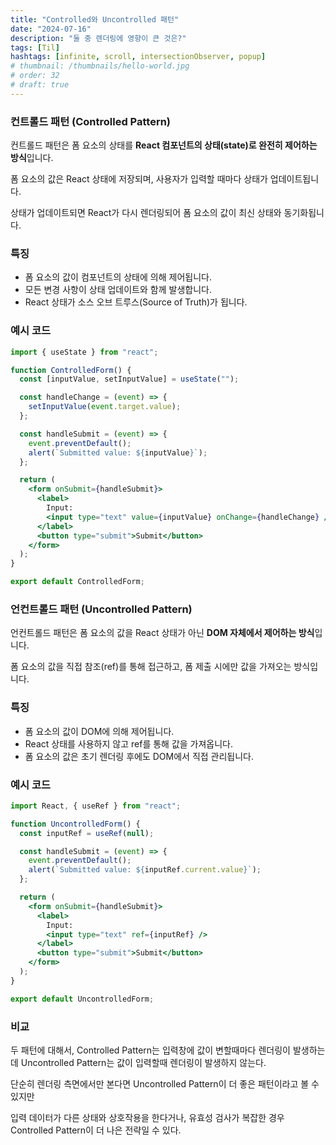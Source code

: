 ```yaml
---
title: "Controlled와 Uncontrolled 패턴"
date: "2024-07-16"
description: "둘 중 렌더링에 영향이 큰 것은?"
tags: [Til]
hashtags: [infinite, scroll, intersectionObserver, popup]
# thumbnail: /thumbnails/hello-world.jpg
# order: 32
# draft: true
---
```


### 컨트롤드 패턴 (Controlled Pattern)

컨트롤드 패턴은 폼 요소의 상태를 <b>React 컴포넌트의 상태(state)로 완전히 제어하는 방식</b>입니다.

폼 요소의 값은 React 상태에 저장되며, 사용자가 입력할 때마다 상태가 업데이트됩니다.

상태가 업데이트되면 React가 다시 렌더링되어 폼 요소의 값이 최신 상태와 동기화됩니다.

### 특징

- 폼 요소의 값이 컴포넌트의 상태에 의해 제어됩니다.
- 모든 변경 사항이 상태 업데이트와 함께 발생합니다.
- React 상태가 소스 오브 트루스(Source of Truth)가 됩니다.

### 예시 코드

```jsx
import { useState } from "react";

function ControlledForm() {
  const [inputValue, setInputValue] = useState("");

  const handleChange = (event) => {
    setInputValue(event.target.value);
  };

  const handleSubmit = (event) => {
    event.preventDefault();
    alert(`Submitted value: ${inputValue}`);
  };

  return (
    <form onSubmit={handleSubmit}>
      <label>
        Input:
        <input type="text" value={inputValue} onChange={handleChange} />
      </label>
      <button type="submit">Submit</button>
    </form>
  );
}

export default ControlledForm;
```

### 언컨트롤드 패턴 (Uncontrolled Pattern)

언컨트롤드 패턴은 폼 요소의 값을 React 상태가 아닌 <b>DOM 자체에서 제어하는 방식</b>입니다.

폼 요소의 값을 직접 참조(ref)를 통해 접근하고, 폼 제출 시에만 값을 가져오는 방식입니다.

### 특징

- 폼 요소의 값이 DOM에 의해 제어됩니다.
- React 상태를 사용하지 않고 ref를 통해 값을 가져옵니다.
- 폼 요소의 값은 초기 렌더링 후에도 DOM에서 직접 관리됩니다.

### 예시 코드

```jsx
import React, { useRef } from "react";

function UncontrolledForm() {
  const inputRef = useRef(null);

  const handleSubmit = (event) => {
    event.preventDefault();
    alert(`Submitted value: ${inputRef.current.value}`);
  };

  return (
    <form onSubmit={handleSubmit}>
      <label>
        Input:
        <input type="text" ref={inputRef} />
      </label>
      <button type="submit">Submit</button>
    </form>
  );
}

export default UncontrolledForm;
```

### 비교

두 패턴에 대해서, Controlled Pattern는 입력창에 값이 변할때마다 렌더링이 발생하는데
Uncontrolled Pattern는 값이 입력할때 렌더링이 발생하지 않는다.

단순히 렌더링 측면에서만 본다면 Uncontrolled Pattern이 더 좋은 패턴이라고 볼 수 있지만

입력 데이터가 다른 상태와 상호작용을 한다거나, 유효성 검사가 복잡한 경우 Controlled Pattern이 더 나은 전략일 수 있다.
